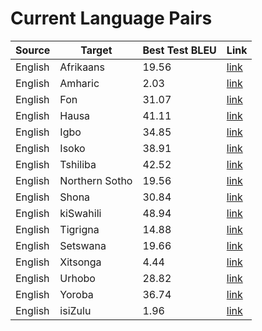 # Current Language Pairs



| Source | Target | Best Test BLEU | Link |
---------|--------|-----------|------|
| English | Afrikaans | 19.56 | [link](https://github.com/masakhane-io/masakhane/tree/master/en-af/autshumato-baseline) |
| English | Amharic | 2.03 | [link](https://github.com/masakhane-io/masakhane/tree/master/en-am/jw300-amharic-baseline) |
| English | Fon | 31.07 | [link](https://github.com/masakhane-io/masakhane/tree/master/en-fon/jw300-baseline) |
| English | Hausa | 41.11 | [link](https://github.com/masakhane-io/masakhane/tree/master/en-ha/opus_en_ha_baseline) |
| English | Igbo | 34.85 | [link](https://github.com/masakhane-io/masakhane/tree/master/en-ig/jw300-baseline) |
| English | Isoko | 38.91 | [link](https://github.com/masakhane-io/masakhane/tree/master/en-iso/jw300-baseline) |
| English | Tshiliba | 42.52 | [link](https://github.com/masakhane-io/masakhane/tree/master/en-lua/jw300-baseline) |
| English | Northern Sotho | 19.56  | [link](https://github.com/masakhane-io/masakhane/tree/master/en-nso/autshumato-baseline) |
| English | Shona | 30.84  | [link](https://github.com/masakhane-io/masakhane/tree/master/en-sn/jw300-shona-baseline) |
| English | kiSwahili | 48.94  | [link](https://github.com/masakhane-io/masakhane/tree/master/en-sw/jw300-baseline) |
| English | Tigrigna | 14.88  | [link](https://github.com/masakhane-io/masakhane/tree/master/en-ti/tigmix-baseline) |
| English | Setswana |  19.66   | [link](https://github.com/masakhane-io/masakhane/tree/master/en-tn/autshumato-baseline) |
| English | Xitsonga |  4.44   | [link](https://github.com/masakhane-io/masakhane/tree/master/en-ts) |
| English | Urhobo |  28.82   | [link](https://github.com/masakhane-io/masakhane/tree/master/en-urh/jw300-baseline) |
| English | Yoroba |  36.74   | [link](https://github.com/masakhane-io/masakhane/tree/master/en-yo/jw300-baseline) |
| English | isiZulu |  1.96   | [link](https://github.com/masakhane-io/masakhane/tree/master/en-zu/autshumato-baseline) |
